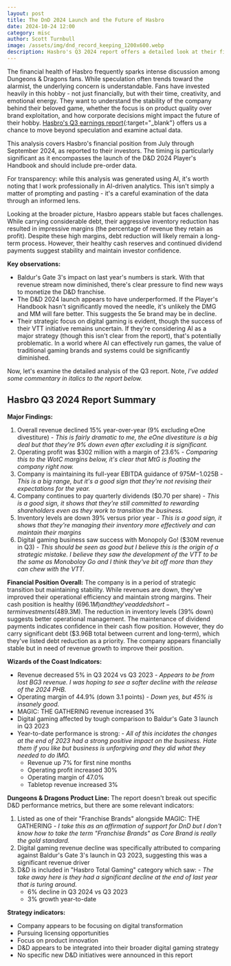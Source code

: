 ```yaml
---
layout: post
title: The DnD 2024 Launch and the Future of Hasbro
date: 2024-10-24 12:00
category: misc
author: Scott Turnbull
image: /assets/img/dnd_record_keeping_1200x600.webp
description: Hasbro's Q3 2024 report offers a detailed look at their financial performance and strategic direction and teases the future of the DnD brand.
---
```

The financial health of Hasbro frequently sparks intense discussion among Dungeons & Dragons fans. While speculation often trends toward the alarmist, the underlying concern is understandable. Fans have invested heavily in this hobby - not just financially, but with their time, creativity, and emotional energy. They want to understand the stability of the company behind their beloved game, whether the focus is on product quality over brand exploitation, and how corporate decisions might impact the future of their hobby. [Hasbro's Q3 earnings report](https://investor.hasbro.com/news-releases/news-release-details/hasbro-reports-third-quarter-2024-financial-results){:target="_blank"} offers us a chance to move beyond speculation and examine actual data.

This analysis covers Hasbro's financial position from July through September 2024, as reported to their investors. The timing is particularly significant as it encompasses the launch of the D&D 2024 Player's Handbook and should include pre-order data. 

For transparency: while this analysis was generated using AI, it's worth noting that I work professionally in AI-driven analytics. This isn't simply a matter of prompting and pasting - it's a careful examination of the data through an informed lens.

Looking at the broader picture, Hasbro appears stable but faces challenges. While carrying considerable debt, their aggressive inventory reduction has resulted in impressive margins (the percentage of revenue they retain as profit). Despite these high margins, debt reduction will likely remain a long-term process. However, their healthy cash reserves and continued dividend payments suggest stability and maintain investor confidence.

**Key observations:**
* Baldur's Gate 3's impact on last year's numbers is stark. With that revenue stream now diminished, there's clear pressure to find new ways to monetize the D&D franchise.
* The D&D 2024 launch appears to have underperformed. If the Player's Handbook hasn't significantly moved the needle, it's unlikely the DMG and MM will fare better. This suggests the 5e brand may be in decline.
* Their strategic focus on digital gaming is evident, though the success of their VTT initiative remains uncertain. If they're considering AI as a major strategy (though this isn't clear from the report), that's potentially problematic. In a world where AI can effectively run games, the value of traditional gaming brands and systems could be significantly diminished.

Now, let's examine the detailed analysis of the Q3 report.  Note, *I've added some commentary in italics to the report below.*

## Hasbro Q3 2024 Report Summary

**Major Findings:**
1. Overall revenue declined 15% year-over-year (9% excluding eOne divestiture) - *This is fairly dramatic to me, the eOne divestiture is a big deal but that they're 9% down even after excluding it is significant.*
2. Operating profit was $302 million with a margin of 23.6% - *Comparing this to the WotC margins below, it's clear that MtG is floating the company right now.*
3. Company is maintaining its full-year EBITDA guidance of $975M-$1.025B - *This is a big range, but it's a good sign that they're not revising their expectations for the year.*
4. Company continues to pay quarterly dividends ($0.70 per share) - *This is a good sign, it shows that they're still committed to rewarding shareholders even as they work to transition the business.*
5. Inventory levels are down 39% versus prior year - *This is a good sign, it shows that they're managing their inventory more effectively and can maintain their margins*
6. Digital gaming business saw success with Monopoly Go! ($30M revenue in Q3) - *This should be seen as good but I believe this is the origin of a strategic mistake.  I believe they saw the development of the VTT to be the same as Monoboloy Go and I think they've bit off more than they can chew with the VTT.*

**Financial Position Overall:**
The company is in a period of strategic transition but maintaining stability. While revenues are down, they've improved their operational efficiency and maintain strong margins. Their cash position is healthy ($696.1M) and they've added short-term investments ($489.3M). The reduction in inventory levels (39% down) suggests better operational management. The maintenance of dividend payments indicates confidence in their cash flow position. However, they do carry significant debt ($3.96B total between current and long-term), which they've listed debt reduction as a priority. The company appears financially stable but in need of revenue growth to improve their position.

**Wizards of the Coast Indicators:**
- Revenue decreased 5% in Q3 2024 vs Q3 2023 - *Appears to be from lost BG3 revenue. I was hoping to see a softer decline with the release of the 2024 PHB.*
- Operating margin of 44.9% (down 3.1 points) - *Down yes, but 45% is insanely good.*
- MAGIC: THE GATHERING revenue increased 3%
- Digital gaming affected by tough comparison to Baldur's Gate 3 launch in Q3 2023
- Year-to-date performance is strong: - *All of this incidates the changes at the end of 2023 had a strong positive impact on the business. Hate them if you like but business is unforgiving and they did what they needed to do IMO.*
  * Revenue up 7% for first nine months
  * Operating profit increased 30%
  * Operating margin of 47.0%
  * Tabletop revenue increased 3%

**Dungeons & Dragons Product Line:**
The report doesn't break out specific D&D performance metrics, but there are some relevant indicators:
1. Listed as one of their "Franchise Brands" alongside MAGIC: THE GATHERING - *I take this as an affirmation of support for DnD but I don't know how to take the term "Franchise Brands" as Core Brand is really the gold standard.*
2. Digital gaming revenue decline was specifically attributed to comparing against Baldur's Gate 3's launch in Q3 2023, suggesting this was a significant revenue driver
3. D&D is included in "Hasbro Total Gaming" category which saw: - *The take away here is they had a significant decline at the end of last year that is turing around.*
   - 6% decline in Q3 2024 vs Q3 2023
   - 3% growth year-to-date

**Strategy indicators:**
- Company appears to be focusing on digital transformation
- Pursuing licensing opportunities
- Focus on product innovation
- D&D appears to be integrated into their broader digital gaming strategy
- No specific new D&D initiatives were announced in this report
